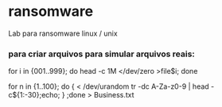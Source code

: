 # ransomware
Lab para ransomware linux / unix


### para criar arquivos para simular arquivos reais:

for i in {001..999}; do head -c 1M </dev/zero >file$i; done

for n in {1..100}; do { < /dev/urandom tr -dc A-Za-z0-9 | head -c${1:-30};echo; } ;done > Business.txt

